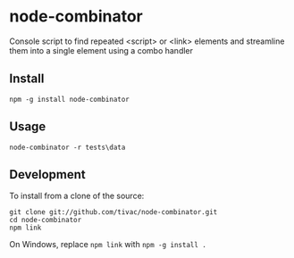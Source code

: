 node-combinator
=============

Console script to find repeated &lt;script&gt; or &lt;link&gt; elements and streamline them into a single element using a combo handler

## Install ##

    npm -g install node-combinator

## Usage ##

    node-combinator -r tests\data

## Development ##

To install from a clone of the source:

    git clone git://github.com/tivac/node-combinator.git
    cd node-combinator
    npm link

On Windows, replace `npm link` with `npm -g install .`
